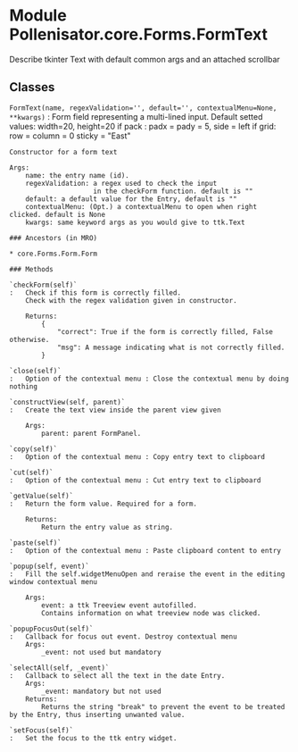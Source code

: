 Module Pollenisator.core.Forms.FormText
=======================================
Describe tkinter Text with default common args and an attached scrollbar

Classes
-------

`FormText(name, regexValidation='', default='', contextualMenu=None, **kwargs)`
:   Form field representing a multi-lined input.
    Default setted values:
        width=20, height=20
        if pack : padx = pady = 5, side = left
        if grid: row = column = 0 sticky = "East"
    
    Constructor for a form text
    
    Args:
        name: the entry name (id).
        regexValidation: a regex used to check the input
                         in the checkForm function. default is ""
        default: a default value for the Entry, default is ""
        contextualMenu: (Opt.) a contextualMenu to open when right clicked. default is None
        kwargs: same keyword args as you would give to ttk.Text

    ### Ancestors (in MRO)

    * core.Forms.Form.Form

    ### Methods

    `checkForm(self)`
    :   Check if this form is correctly filled.
        Check with the regex validation given in constructor.
        
        Returns:
            {
                "correct": True if the form is correctly filled, False otherwise.
                "msg": A message indicating what is not correctly filled.
            }

    `close(self)`
    :   Option of the contextual menu : Close the contextual menu by doing nothing

    `constructView(self, parent)`
    :   Create the text view inside the parent view given
        
        Args:
            parent: parent FormPanel.

    `copy(self)`
    :   Option of the contextual menu : Copy entry text to clipboard

    `cut(self)`
    :   Option of the contextual menu : Cut entry text to clipboard

    `getValue(self)`
    :   Return the form value. Required for a form.
        
        Returns:
            Return the entry value as string.

    `paste(self)`
    :   Option of the contextual menu : Paste clipboard content to entry

    `popup(self, event)`
    :   Fill the self.widgetMenuOpen and reraise the event in the editing window contextual menu
        
        Args:
            event: a ttk Treeview event autofilled.
            Contains information on what treeview node was clicked.

    `popupFocusOut(self)`
    :   Callback for focus out event. Destroy contextual menu
        Args:
            _event: not used but mandatory

    `selectAll(self, _event)`
    :   Callback to select all the text in the date Entry.
        Args:
            _event: mandatory but not used
        Returns:
            Returns the string "break" to prevent the event to be treated by the Entry, thus inserting unwanted value.

    `setFocus(self)`
    :   Set the focus to the ttk entry widget.